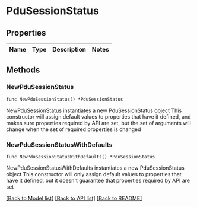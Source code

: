 # PduSessionStatus

## Properties

Name | Type | Description | Notes
------------ | ------------- | ------------- | -------------

## Methods

### NewPduSessionStatus

`func NewPduSessionStatus() *PduSessionStatus`

NewPduSessionStatus instantiates a new PduSessionStatus object
This constructor will assign default values to properties that have it defined,
and makes sure properties required by API are set, but the set of arguments
will change when the set of required properties is changed

### NewPduSessionStatusWithDefaults

`func NewPduSessionStatusWithDefaults() *PduSessionStatus`

NewPduSessionStatusWithDefaults instantiates a new PduSessionStatus object
This constructor will only assign default values to properties that have it defined,
but it doesn't guarantee that properties required by API are set


[[Back to Model list]](../README.md#documentation-for-models) [[Back to API list]](../README.md#documentation-for-api-endpoints) [[Back to README]](../README.md)


